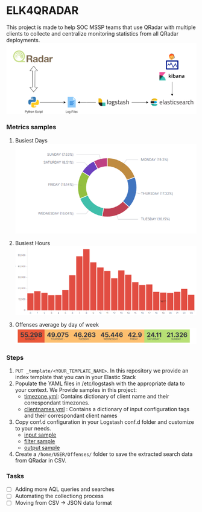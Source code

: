 # ELK4QRADAR
This project is made to help SOC MSSP teams that use QRadar with multiple clients to collecte and centralize monitoring statistics from all QRadar deployments. 
![Diagram](./images/ELK4QRADAR.png)

### Metrics samples
1. Busiest Days
![BusiestDays](./images/BusiestDays.png)

2. Busiest Hours
![BusiestHours](./images/BusiestHours.png)

2. Offenses average by day of week
![DayofthWeek_by_Offense_avg](./images/DayofthWeek_by_Offense_avg.png)

### Steps
1. `PUT _template/<YOUR_TEMPLATE_NAME>`. In this repository we provide an index template that you can in your Elastic Stack
2. Populate the YAML files in /etc/logstash with the appropriate data to your context. We Provide samples in this project: 
    - [timezone.yml](./logstash/timezone.yml): Contains dictionary of client name and their correspondant timezones.
    - [clientnames.yml](./logstash/clientnames.yml) : Contains a dictionary of input configuration tags and their correspondant client names
3. Copy conf.d configuration in your Logstash conf.d folder and customize to your needs.
    - [input sample](./logstash/conf.d/0001-input-sample.conf)
    - [filter sample](./logstash/conf.d/0020-filter.conf)
    - [output sample](./logstash/conf.d/0030-output.conf)
4. Create a `/home/USER/Offenses/` folder to save the extracted search data from QRadar in CSV.

### Tasks
- [ ] Adding more AQL queries and searches
- [ ] Automating the collectiong process
- [ ] Moving from CSV -> JSON data format